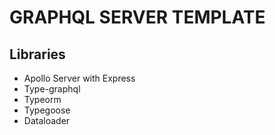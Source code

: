 # GRAPHQL SERVER TEMPLATE
 
## Libraries
 - Apollo Server with Express
 - Type-graphql
 - Typeorm
 - Typegoose
 - Dataloader